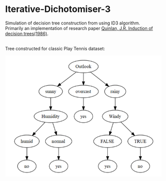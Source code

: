 # Iterative-Dichotomiser-3

Simulation of decision tree construction from using ID3 algorithm.<br/>
Primarily an implementation of research paper  [Quinlan, J.R. Induction of decision trees(1986)](https://doi.org/10.1007/BF00116251). <br/><br/>

Tree constructed for classic Play Tennis dataset:

![Image of tree constructed](https://github.com/Joyfred/Iterative-Dichotomiser-3/blob/master/Tree-Preview%20(playtennis).png)
